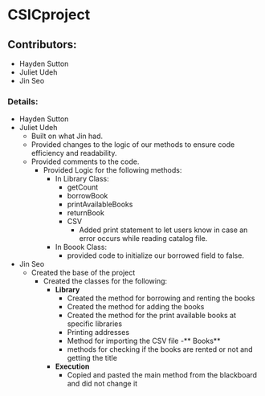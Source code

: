 # CSICproject
## Contributors:
- Hayden Sutton
- Juliet Udeh
- Jin Seo
### Details:
- Hayden Sutton
- Juliet Udeh
  - Built on what Jin had.
  - Provided changes to the logic of our methods to ensure code efficiency and readability.
  - Provided comments to the code.
     - Provided Logic for the following methods:
       - In Library Class:
          - getCount
          - borrowBook
          - printAvailableBooks
          - returnBook
          - CSV
            - Added print statement to let users know in case an error occurs while reading catalog file.
        - In Boook Class:
          - provided code to initialize our borrowed field to false. 
- Jin Seo 
  - Created the base of the project
    - Created the classes for the following:
      - **Library**
        - Created the method for borrowing and renting the books 
        - Created the method for adding the books 
        - Created the method for the print available books at specific libraries 
        - Printing addresses
        - Method for importing the CSV file 
      -** Books**
        - methods for checking if the books are rented or not and getting the title 
      - **Execution**
        - Copied and pasted the main method from the blackboard and did not change it 
